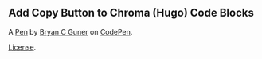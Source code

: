 Add Copy Button to Chroma (Hugo) Code Blocks
--------------------------------------------


A [Pen](https://codepen.io/bgoonz/pen/mdMJdOb) by [Bryan C Guner](https://codepen.io/bgoonz) on [CodePen](https://codepen.io).

[License](https://codepen.io/bgoonz/pen/mdMJdOb/license).